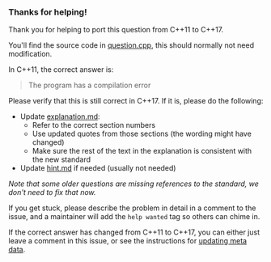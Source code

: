 
### Thanks for helping!

Thank you for helping to port this question from C++11 to C++17.

You'll find the source code in [question.cpp](question.cpp), this should normally not need modification.

In C++11, the correct answer is:
> The program has a compilation error

Please verify that this is still correct in C++17. If it is, please do the following:
- Update [explanation.md](explanation.md):
  - Refer to the correct section numbers
  - Use updated quotes from those sections (the wording might have changed)
  - Make sure the rest of the text in the explanation is consistent with the new standard
- Update [hint.md](hint.md) if needed (usually not needed)

*Note that some older questions are missing references to the standard, we don't need to fix that now.*

If you get stuck, please describe the problem in detail in a comment to the issue, and a maintainer will add the `help wanted` tag so others can chime in.

If the correct answer has changed from C++11 to C++17, you can either just leave a comment in this issue, or see the instructions for [updating meta data](/METADATA_HOWTO.md).
